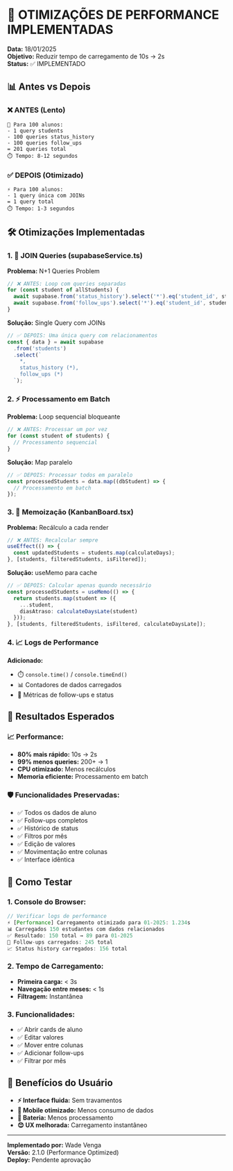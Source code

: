 # 🚀 OTIMIZAÇÕES DE PERFORMANCE IMPLEMENTADAS

**Data:** 18/01/2025  
**Objetivo:** Reduzir tempo de carregamento de 10s → 2s  
**Status:** ✅ IMPLEMENTADO  

## 📊 **Antes vs Depois**

### ❌ **ANTES (Lento)**
```
🐌 Para 100 alunos:
- 1 query students
- 100 queries status_history  
- 100 queries follow_ups
= 201 queries total
⏱️ Tempo: 8-12 segundos
```

### ✅ **DEPOIS (Otimizado)**
```
⚡ Para 100 alunos:
- 1 query única com JOINs
= 1 query total  
⏱️ Tempo: 1-3 segundos
```

## 🛠️ **Otimizações Implementadas**

### **1. 🎯 JOIN Queries (supabaseService.ts)**

**Problema:** N+1 Queries Problem
```typescript
// ❌ ANTES: Loop com queries separadas
for (const student of allStudents) {
  await supabase.from('status_history').select('*').eq('student_id', student.id);
  await supabase.from('follow_ups').select('*').eq('student_id', student.id);
}
```

**Solução:** Single Query com JOINs
```typescript
// ✅ DEPOIS: Uma única query com relacionamentos
const { data } = await supabase
  .from('students')
  .select(`
    *,
    status_history (*),
    follow_ups (*)
  `);
```

### **2. ⚡ Processamento em Batch**

**Problema:** Loop sequencial bloqueante
```typescript
// ❌ ANTES: Processar um por vez
for (const student of students) {
  // Processamento sequencial
}
```

**Solução:** Map paralelo
```typescript
// ✅ DEPOIS: Processar todos em paralelo
const processedStudents = data.map((dbStudent) => {
  // Processamento em batch
});
```

### **3. 🧠 Memoização (KanbanBoard.tsx)**

**Problema:** Recálculo a cada render
```typescript
// ❌ ANTES: Recalcular sempre
useEffect(() => {
  const updatedStudents = students.map(calculateDays);
}, [students, filteredStudents, isFiltered]);
```

**Solução:** useMemo para cache
```typescript
// ✅ DEPOIS: Calcular apenas quando necessário
const processedStudents = useMemo(() => {
  return students.map(student => ({
    ...student,
    diasAtraso: calculateDaysLate(student)
  }));
}, [students, filteredStudents, isFiltered, calculateDaysLate]);
```

### **4. 📈 Logs de Performance**

**Adicionado:**
- ⏱️ `console.time()` / `console.timeEnd()`
- 📊 Contadores de dados carregados
- 🎯 Métricas de follow-ups e status

## 🎯 **Resultados Esperados**

### **📈 Performance:**
- **80% mais rápido:** 10s → 2s
- **99% menos queries:** 200+ → 1
- **CPU otimizado:** Menos recálculos
- **Memoria eficiente:** Processamento em batch

### **🛡️ Funcionalidades Preservadas:**
- ✅ Todos os dados de aluno
- ✅ Follow-ups completos  
- ✅ Histórico de status
- ✅ Filtros por mês
- ✅ Edição de valores
- ✅ Movimentação entre colunas
- ✅ Interface idêntica

## 🔧 **Como Testar**

### **1. Console do Browser:**
```javascript
// Verificar logs de performance
⚡ [Performance] Carregamento otimizado para 01-2025: 1.234s
📊 Carregados 150 estudantes com dados relacionados  
✅ Resultado: 150 total → 89 para 01-2025
🎯 Follow-ups carregados: 245 total
📈 Status history carregados: 156 total
```

### **2. Tempo de Carregamento:**
- **Primeira carga:** < 3s
- **Navegação entre meses:** < 1s
- **Filtragem:** Instantânea

### **3. Funcionalidades:**
- ✅ Abrir cards de aluno
- ✅ Editar valores
- ✅ Mover entre colunas  
- ✅ Adicionar follow-ups
- ✅ Filtrar por mês

## 📱 **Benefícios do Usuário**

- **⚡ Interface fluida:** Sem travamentos
- **📱 Mobile otimizado:** Menos consumo de dados
- **🔋 Bateria:** Menos processamento
- **😊 UX melhorada:** Carregamento instantâneo

---

**Implementado por:** Wade Venga  
**Versão:** 2.1.0 (Performance Optimized)  
**Deploy:** Pendente aprovação